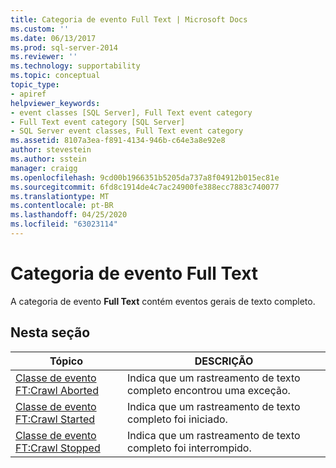 ```yaml
---
title: Categoria de evento Full Text | Microsoft Docs
ms.custom: ''
ms.date: 06/13/2017
ms.prod: sql-server-2014
ms.reviewer: ''
ms.technology: supportability
ms.topic: conceptual
topic_type:
- apiref
helpviewer_keywords:
- event classes [SQL Server], Full Text event category
- Full Text event category [SQL Server]
- SQL Server event classes, Full Text event category
ms.assetid: 8107a3ea-f891-4134-946b-c64e3a8e92e8
author: stevestein
ms.author: sstein
manager: craigg
ms.openlocfilehash: 9cd00b1966351b5205da737a8f04912b015ec81e
ms.sourcegitcommit: 6fd8c1914de4c7ac24900fe388ecc7883c740077
ms.translationtype: MT
ms.contentlocale: pt-BR
ms.lasthandoff: 04/25/2020
ms.locfileid: "63023114"
---
```

# <a name="full-text-event-category"></a>Categoria de evento Full Text
  A categoria de evento **Full Text** contém eventos gerais de texto completo.  
  
## <a name="in-this-section"></a>Nesta seção  
  
|Tópico|DESCRIÇÃO|  
|-----------|-----------------|  
|[Classe de evento FT:Crawl Aborted](ft-crawl-aborted-event-class.md)|Indica que um rastreamento de texto completo encontrou uma exceção.|  
|[Classe de evento FT:Crawl Started](ft-crawl-started-event-class.md)|Indica que um rastreamento de texto completo foi iniciado.|  
|[Classe de evento FT:Crawl Stopped](ft-crawl-stopped-event-class.md)|Indica que um rastreamento de texto completo foi interrompido.|  
  
  
